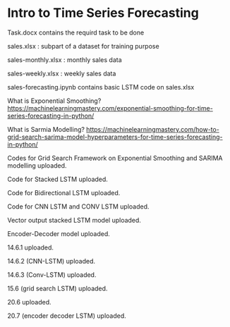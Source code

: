 # Intro to Time Series Forecasting 
Task.docx contains the requird task to be done

sales.xlsx : subpart of a dataset for training purpose

sales-monthly.xlsx : monthly sales data

sales-weekly.xlsx : weekly sales data

sales-forecasting.ipynb contains basic LSTM code on sales.xlsx


What is Exponential Smoothing?
https://machinelearningmastery.com/exponential-smoothing-for-time-series-forecasting-in-python/

What is Sarmia Modelling?
https://machinelearningmastery.com/how-to-grid-search-sarima-model-hyperparameters-for-time-series-forecasting-in-python/

Codes for Grid Search Framework on Exponential Smoothing and SARIMA modelling uploaded.

Code for Stacked LSTM uploaded.

Code for Bidirectional LSTM uploaded.

Code for CNN LSTM  and CONV LSTM uploaded.

Vector output stacked LSTM model uploaded.

Encoder-Decoder model uploaded.

14.6.1 uploaded.

14.6.2 (CNN-LSTM) uploaded.

14.6.3 (Conv-LSTM) uploaded.

15.6 (grid search LSTM) uploaded.

20.6 uploaded.

20.7 (encoder decoder LSTM) uploaded.
